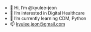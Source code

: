 - 👋 Hi, I’m @kyulee-jeon
- 👀 I’m interested in Digital Healthcare
- 🌱 I’m currently learning CDM, Python
- 📫 kyulee.jeon@gmail.com

<!---
kyulee-jeon/kyulee-jeon is a ✨ special ✨ repository because its `README.md` (this file) appears on your GitHub profile.
You can click the Preview link to take a look at your changes.
--->
